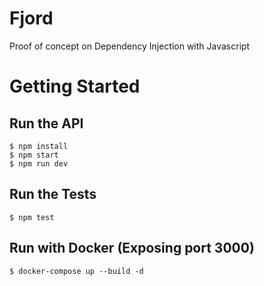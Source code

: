 # Fjord
Proof of concept on Dependency Injection with Javascript

# Getting Started

## Run the API

    $ npm install
    $ npm start
    $ npm run dev

## Run the Tests
    $ npm test

## Run with Docker (Exposing port 3000)
    $ docker-compose up --build -d
